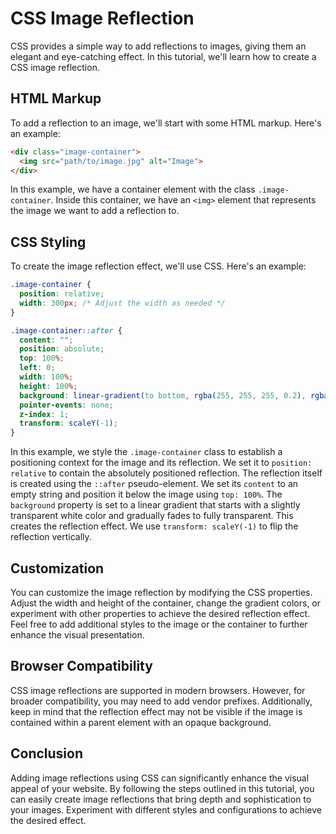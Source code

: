 
# CSS Image Reflection

CSS provides a simple way to add reflections to images, giving them an elegant and eye-catching effect. In this tutorial, we'll learn how to create a CSS image reflection.

## HTML Markup

To add a reflection to an image, we'll start with some HTML markup. Here's an example:

```html
<div class="image-container">
  <img src="path/to/image.jpg" alt="Image">
</div>
```

In this example, we have a container element with the class `.image-container`. Inside this container, we have an `<img>` element that represents the image we want to add a reflection to.

## CSS Styling

To create the image reflection effect, we'll use CSS. Here's an example:

```css
.image-container {
  position: relative;
  width: 300px; /* Adjust the width as needed */
}

.image-container::after {
  content: "";
  position: absolute;
  top: 100%;
  left: 0;
  width: 100%;
  height: 100%;
  background: linear-gradient(to bottom, rgba(255, 255, 255, 0.2), rgba(255, 255, 255, 0));
  pointer-events: none;
  z-index: 1;
  transform: scaleY(-1);
}
```

In this example, we style the `.image-container` class to establish a positioning context for the image and its reflection. We set it to `position: relative` to contain the absolutely positioned reflection. The reflection itself is created using the `::after` pseudo-element. We set its `content` to an empty string and position it below the image using `top: 100%`. The `background` property is set to a linear gradient that starts with a slightly transparent white color and gradually fades to fully transparent. This creates the reflection effect. We use `transform: scaleY(-1)` to flip the reflection vertically.

## Customization

You can customize the image reflection by modifying the CSS properties. Adjust the width and height of the container, change the gradient colors, or experiment with other properties to achieve the desired reflection effect. Feel free to add additional styles to the image or the container to further enhance the visual presentation.

## Browser Compatibility

CSS image reflections are supported in modern browsers. However, for broader compatibility, you may need to add vendor prefixes. Additionally, keep in mind that the reflection effect may not be visible if the image is contained within a parent element with an opaque background.

## Conclusion

Adding image reflections using CSS can significantly enhance the visual appeal of your website. By following the steps outlined in this tutorial, you can easily create image reflections that bring depth and sophistication to your images. Experiment with different styles and configurations to achieve the desired effect.
```
